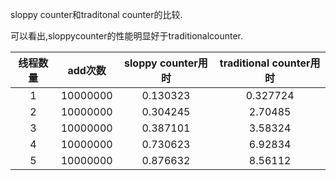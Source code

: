 sloppy counter和traditonal counter的比较.

可以看出,sloppycounter的性能明显好于traditionalcounter.

|线程数量|add次数|sloppy counter用时|traditional counter用时|
|:-:|:-:|:-:|:-:|
|1|10000000|0.130323|0.327724|
|2|10000000|0.304245|2.70485 |
|3|10000000|0.387101|3.58324 |
|4|10000000|0.730623|6.92834 |
|5|10000000|0.876632|8.56112|
